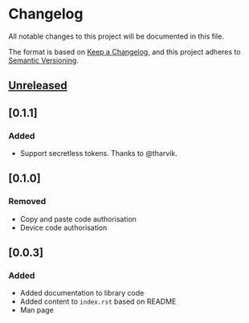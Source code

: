 <!-- markdownlint-disable MD024 -->

# Changelog

All notable changes to this project will be documented in this file.

The format is based on [Keep a Changelog](https://keepachangelog.com/en/1.0.0/), and this project
adheres to [Semantic Versioning](https://semver.org/spec/v2.0.0.html).

## [Unreleased]

## [0.1.1]

### Added

- Support secretless tokens. Thanks to @tharvik.

## [0.1.0]

### Removed

- Copy and paste code authorisation
- Device code authorisation

## [0.0.3]

### Added

- Added documentation to library code
- Added content to `index.rst` based on README
- Man page

[unreleased]: https://github.com/Tatsh/mutt-oauth2/-/compare/v0.1.1...master
